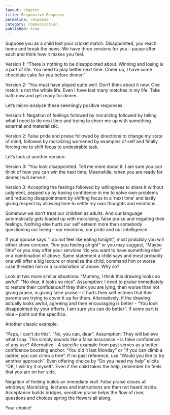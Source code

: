 ```yaml
---
layout: chapter
title: Responsive Response
permalink: response
category: communication
published: true
---
```


Suppose you as a child lost your cricket match. Disappointed, you reach home and break the news. We have three versions for you – pause after each and think how it makes you feel.

Version 1: “There is nothing to be disappointed about. Winning and losing is a part of life. You need to play better next time. Cheer up, I have some chocolate cake for you before dinner.”

Version 2: “You must have played quite well. Don’t think about it now. One match is not the whole life. Even I have lost many matches in my life. Take bath now and get ready for dinner.

Let’s micro-analyze these seemingly positive responses.

Version 1: Negation of feelings followed by moralizing followed by telling what I need to do next time and trying to cheer me up with something external and materialistic.

Version 2: False pride and praise followed by directions to change my state of mind, followed by moralizing worsened by examples of self and finally forcing me to shift focus to undesirable task.

Let’s look at another version:

Version 3: “You look disappointed. Tell me more about it. I am sure you can think of how you can win the next time. Meanwhile, when you are ready for dinner,I will serve it.

Version 3: Accepting the feelings followed by willingness to share it without judgment, pepped up by having confidence in me to solve own problems and reducing disappointment by shifting focus to a ‘next time’ and lastly giving respect by allowing time to settle my own thoughts and emotions.

Somehow we don’t treat our children as adults. And our language automatically gets loaded up with moralizing, false praise and negating their feelings. Nothing else hurts our self esteem more than somebody questioning our being – our emotions, our pride and our intelligence.

If your spouse says “I do not feel like eating tonight”, most probably you will either show concern, “Are you feeling alright” or you may suggest, “Maybe little” or you may offer your services “do you want to have something else” or a combination of above.
Same statement a child says and most probably one will offer a big lecture or moralize the child, command him or worse case threaten him or a combination of above. Why so?

Look at two more similar situations:
“Mummy, I think this drawing looks so awful”. “No dear, it looks so nice”. Assumption: I need to praise immediately to restore their confidence.If they think you are lying, then worse than not giving praise, is giving false praise – it hurts their self esteem that their parents are trying to cover it up for them. Alternatively, if the drawing actually looks awful, agreeing and then encouraging is better - “You look disappointed by your efforts. I am sure you can do better”. If some part is nice – point out the specifics.

Another classic example:

“Papa, I can’t do this”. “No, you can, dear”. Assumption: They will believe what I say. This simply sounds like a false assurance – is false confidence of any use? Alternative - A specific example from past serves as a better confidence boosting anchor. “You did it last Monday” or “if you can climb a ladder, you can climb a tree”. If no past reference, use “Would you like to try another approach”. Even offering choice by “Do you need my help” elicits “OK, I will try it myself”. Even if the child takes the help, remember he feels that you are on her side.

Negation of feeling builds an immediate wall. False praise closes all windows; Moralizing, lectures and instructions are then not heard inside. Acceptance builds bridges, sensitive praise helps the flow of river, questions and choices spring the flowers all along.

Your choice!